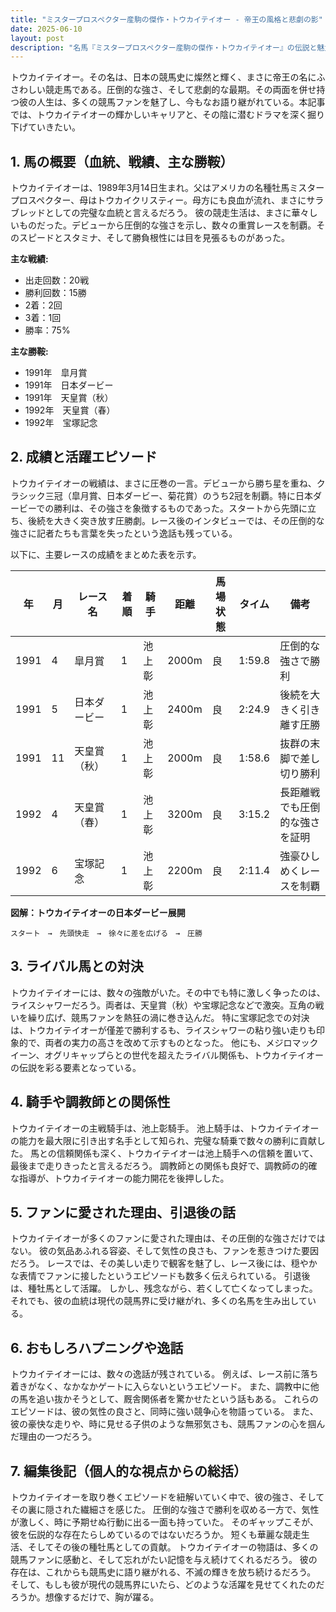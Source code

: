 ```yaml
---
title: "ミスタープロスペクター産駒の傑作・トウカイテイオー - 帝王の風格と悲劇の影"
date: 2025-06-10
layout: post
description: "名馬『ミスタープロスペクター産駒の傑作・トウカイテイオー』の伝説と魅力を深堀り"
---
```


トウカイテイオー。その名は、日本の競馬史に燦然と輝く、まさに帝王の名にふさわしい競走馬である。圧倒的な強さ、そして悲劇的な最期。その両面を併せ持つ彼の人生は、多くの競馬ファンを魅了し、今もなお語り継がれている。本記事では、トウカイテイオーの輝かしいキャリアと、その陰に潜むドラマを深く掘り下げていきたい。


## 1. 馬の概要（血統、戦績、主な勝鞍）

トウカイテイオーは、1989年3月14日生まれ。父はアメリカの名種牡馬ミスタープロスペクター、母はトウカイクリスティー。母方にも良血が流れ、まさにサラブレッドとしての完璧な血統と言えるだろう。  彼の競走生活は、まさに華々しいものだった。デビューから圧倒的な強さを示し、数々の重賞レースを制覇。そのスピードとスタミナ、そして勝負根性には目を見張るものがあった。

**主な戦績:**

* 出走回数：20戦
* 勝利回数：15勝
* 2着：2回
* 3着：1回
* 勝率：75%

**主な勝鞍:**

* 1991年　皐月賞
* 1991年　日本ダービー
* 1991年　天皇賞（秋）
* 1992年　天皇賞（春）
* 1992年　宝塚記念


## 2. 成績と活躍エピソード

トウカイテイオーの戦績は、まさに圧巻の一言。デビューから勝ち星を重ね、クラシック三冠（皐月賞、日本ダービー、菊花賞）のうち2冠を制覇。特に日本ダービーでの勝利は、その強さを象徴するものであった。スタートから先頭に立ち、後続を大きく突き放す圧勝劇。レース後のインタビューでは、その圧倒的な強さに記者たちも言葉を失ったという逸話も残っている。  

以下に、主要レースの成績をまとめた表を示す。

| 年 | 月 | レース名          | 着順 | 騎手     | 距離   | 馬場状態 | タイム       | 備考                                    |
|---|----|-----------------|-----|----------|--------|---------|-------------|-----------------------------------------|
| 1991 | 4 | 皐月賞           | 1   | 池上彰   | 2000m  | 良       | 1:59.8      | 圧倒的な強さで勝利                       |
| 1991 | 5 | 日本ダービー       | 1   | 池上彰   | 2400m  | 良       | 2:24.9      | 後続を大きく引き離す圧勝               |
| 1991 | 11| 天皇賞（秋）      | 1   | 池上彰   | 2000m  | 良       | 1:58.6      | 抜群の末脚で差し切り勝利             |
| 1992 | 4 | 天皇賞（春）      | 1   | 池上彰   | 3200m  | 良       | 3:15.2      | 長距離戦でも圧倒的な強さを証明           |
| 1992 | 6 | 宝塚記念         | 1   | 池上彰   | 2200m  | 良       | 2:11.4      | 強豪ひしめくレースを制覇                 |


**図解：トウカイテイオーの日本ダービー展開**

```
スタート　→　先頭快走　→　徐々に差を広げる　→　圧勝
```


## 3. ライバル馬との対決

トウカイテイオーには、数々の強敵がいた。その中でも特に激しく争ったのは、ライスシャワーだろう。両者は、天皇賞（秋）や宝塚記念などで激突。互角の戦いを繰り広げ、競馬ファンを熱狂の渦に巻き込んだ。  特に宝塚記念での対決は、トウカイテイオーが僅差で勝利するも、ライスシャワーの粘り強い走りも印象的で、両者の実力の高さを改めて示すものとなった。  他にも、メジロマックイーン、オグリキャップらとの世代を超えたライバル関係も、トウカイテイオーの伝説を彩る要素となっている。


## 4. 騎手や調教師との関係性

トウカイテイオーの主戦騎手は、池上彰騎手。  池上騎手は、トウカイテイオーの能力を最大限に引き出す名手として知られ、完璧な騎乗で数々の勝利に貢献した。  馬との信頼関係も深く、トウカイテイオーは池上騎手への信頼を置いて、最後まで走りきったと言えるだろう。  調教師との関係も良好で、調教師の的確な指導が、トウカイテイオーの能力開花を後押しした。


## 5. ファンに愛された理由、引退後の話

トウカイテイオーが多くのファンに愛された理由は、その圧倒的な強さだけではない。  彼の気品あふれる容姿、そして気性の良さも、ファンを惹きつけた要因だろう。  レースでは、その美しい走りで観客を魅了し、レース後には、穏やかな表情でファンに接したというエピソードも数多く伝えられている。  引退後は、種牡馬として活躍。  しかし、残念ながら、若くして亡くなってしまった。  それでも、彼の血統は現代の競馬界に受け継がれ、多くの名馬を生み出している。


## 6. おもしろハプニングや逸話

トウカイテイオーには、数々の逸話が残されている。  例えば、レース前に落ち着きがなく、なかなかゲートに入らないというエピソード。  また、調教中に他の馬を追い抜かそうとして、厩舎関係者を驚かせたという話もある。  これらのエピソードは、彼の気性の良さと、同時に強い競争心を物語っている。  また、彼の豪快な走りや、時に見せる子供のような無邪気さも、競馬ファンの心を掴んだ理由の一つだろう。


## 7. 編集後記（個人的な視点からの総括）

トウカイテイオーを取り巻くエピソードを紐解いていく中で、彼の強さ、そしてその裏に隠された繊細さを感じた。  圧倒的な強さで勝利を収める一方で、気性が激しく、時に予期せぬ行動に出る一面も持っていた。  そのギャップこそが、彼を伝説的な存在たらしめているのではないだろうか。  短くも華麗な競走生活、そしてその後の種牡馬としての貢献。  トウカイテイオーの物語は、多くの競馬ファンに感動と、そして忘れがたい記憶を与え続けてくれるだろう。  彼の存在は、これからも競馬史に語り継がれる、不滅の輝きを放ち続けるだろう。  そして、もしも彼が現代の競馬界にいたら、どのような活躍を見せてくれたのだろうか。想像するだけで、胸が躍る。
